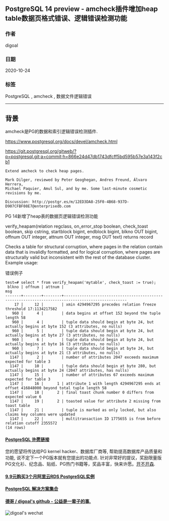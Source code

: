 ## PostgreSQL 14 preview - amcheck插件增加heap table数据页格式错误、逻辑错误检测功能    
        
### 作者        
digoal        
        
### 日期        
2020-10-24        
        
### 标签        
PostgreSQL , amcheck , 数据文件逻辑错误          
        
----        
        
## 背景        
amcheck是PG的数据和索引逻辑错误检测插件.    
    
https://www.postgresql.org/docs/devel/amcheck.html    
    
https://git.postgresql.org/gitweb/?p=postgresql.git;a=commit;h=866e24d47db1743dfcff5bd595b57e3a143f2cb1    
    
```    
Extend amcheck to check heap pages.    
    
Mark Dilger, reviewed by Peter Geoghegan, Andres Freund, Álvaro Herrera,    
Michael Paquier, Amul Sul, and by me. Some last-minute cosmetic    
revisions by me.    
    
Discussion: http://postgr.es/m/12ED3DA8-25F0-4B68-937D-D907CFBF08E7@enterprisedb.com    
```    
    
PG 14新增了heap表的数据页逻辑错误检测功能    
    
verify_heapam(relation regclass, on_error_stop boolean, check_toast boolean, skip cstring, startblock bigint, endblock bigint, blkno OUT bigint, offnum OUT integer, attnum OUT integer, msg OUT text) returns record    
    
Checks a table for structural corruption, where pages in the relation contain data that is invalidly formatted, and for logical corruption, where pages are structurally valid but inconsistent with the rest of the database cluster. Example usage:    
    
错误例子  
  
```    
test=# select * from verify_heapam('mytable', check_toast := true);    
 blkno | offnum | attnum |                                                msg    
-------+--------+--------+--------------------------------------------------------------------------------------------------    
    17 |     12 |        | xmin 4294967295 precedes relation freeze threshold 17:1134217582    
   960 |      4 |        | data begins at offset 152 beyond the tuple length 58    
   960 |      4 |        | tuple data should begin at byte 24, but actually begins at byte 152 (3 attributes, no nulls)    
   960 |      5 |        | tuple data should begin at byte 24, but actually begins at byte 27 (3 attributes, no nulls)    
   960 |      6 |        | tuple data should begin at byte 24, but actually begins at byte 16 (3 attributes, no nulls)    
   960 |      7 |        | tuple data should begin at byte 24, but actually begins at byte 21 (3 attributes, no nulls)    
  1147 |      2 |        | number of attributes 2047 exceeds maximum expected for table 3    
  1147 |     10 |        | tuple data should begin at byte 280, but actually begins at byte 24 (2047 attributes, has nulls)    
  1147 |     15 |        | number of attributes 67 exceeds maximum expected for table 3    
  1147 |     16 |      1 | attribute 1 with length 4294967295 ends at offset 416848000 beyond total tuple length 58    
  1147 |     18 |      2 | final toast chunk number 0 differs from expected value 6    
  1147 |     19 |      2 | toasted value for attribute 2 missing from toast table    
  1147 |     21 |        | tuple is marked as only locked, but also claims key columns were updated    
  1147 |     22 |        | multitransaction ID 1775655 is from before relation cutoff 2355572    
(14 rows)    
```    
      
  
#### [PostgreSQL 许愿链接](https://github.com/digoal/blog/issues/76 "269ac3d1c492e938c0191101c7238216")
您的愿望将传达给PG kernel hacker、数据库厂商等, 帮助提高数据库产品质量和功能, 说不定下一个PG版本就有您提出的功能点. 针对非常好的提议，奖励限量版PG文化衫、纪念品、贴纸、PG热门书籍等，奖品丰富，快来许愿。[开不开森](https://github.com/digoal/blog/issues/76 "269ac3d1c492e938c0191101c7238216").  
  
  
#### [9.9元购买3个月阿里云RDS PostgreSQL实例](https://www.aliyun.com/database/postgresqlactivity "57258f76c37864c6e6d23383d05714ea")
  
  
#### [PostgreSQL 解决方案集合](https://yq.aliyun.com/topic/118 "40cff096e9ed7122c512b35d8561d9c8")
  
  
#### [德哥 / digoal's github - 公益是一辈子的事.](https://github.com/digoal/blog/blob/master/README.md "22709685feb7cab07d30f30387f0a9ae")
  
  
![digoal's wechat](../pic/digoal_weixin.jpg "f7ad92eeba24523fd47a6e1a0e691b59")
  
